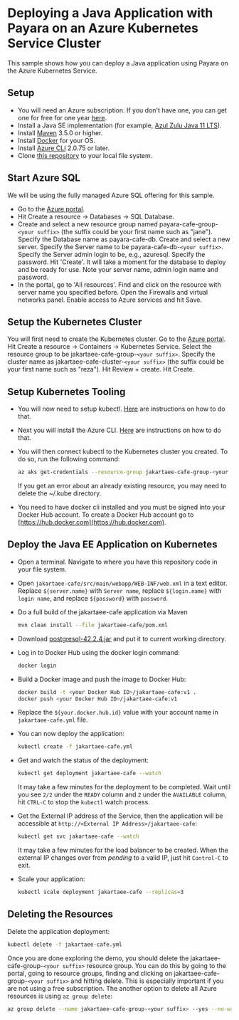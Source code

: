 # Deploying a Java Application with Payara on an Azure Kubernetes Service Cluster

This sample shows how you can deploy a Java application using Payara on the Azure Kubernetes Service.

## Setup

* You will need an Azure subscription. If you don't have one, you can get one for free for one year [here](https://azure.microsoft.com/free).
* Install a Java SE implementation (for example, [Azul Zulu Java 11 LTS](https://www.azul.com/downloads/zulu-community/?version=java-11-lts&package=jdk)).
* Install [Maven](https://maven.apache.org/download.cgi) 3.5.0 or higher.
* Install [Docker](https://docs.docker.com/get-docker/) for your OS.
* Install [Azure CLI](https://docs.microsoft.com/cli/azure/install-azure-cli?view=azure-cli-latest&preserve-view=true) 2.0.75 or later.
* Clone [this repository](https://github.com/Azure-Samples/payara-on-aks) to your local file system.

## Start Azure SQL

We will be using the fully managed Azure SQL offering for this sample.

* Go to the [Azure portal](http://portal.azure.com).
* Hit Create a resource -> Databases -> SQL Database.
* Create and select a new resource group named payara-cafe-group-`<your suffix>` (the suffix could be your first name such as "jane"). Specify the Database name as payara-cafe-db. Create and select a new server. Specify the Server name to be payara-cafe-db-`<your suffix>`. Specify the Server admin login to be, e.g., azuresql. Specify the password. Hit 'Create'. It will take a moment for the database to deploy and be ready for use. Note your server name, admin login name and password.
* In the portal, go to 'All resources'. Find and click on the resource with server name you specified before. Open the Firewalls and virtual networks panel. Enable access to Azure services and hit Save.

## Setup the Kubernetes Cluster

You will first need to create the Kubernetes cluster. Go to the [Azure portal](http://portal.azure.com). Hit Create a resource -> Containers -> Kubernetes Service. Select the resource group to be jakartaee-cafe-group-`<your suffix>`. Specify the cluster name as jakartaee-cafe-cluster-`<your suffix>` (the suffix could be your first name such as "reza"). Hit Review + create. Hit Create.

## Setup Kubernetes Tooling

* You will now need to setup kubectl. [Here](https://kubernetes.io/docs/tasks/tools/install-kubectl/) are instructions on how to do that.
* Next you will install the Azure CLI. [Here](https://docs.microsoft.com/cli/azure/install-azure-cli?view=azure-cli-latest) are instructions on how to do that.
* You will then connect kubectl to the Kubernetes cluster you created. To do so, run the following command:

  ```bash
  az aks get-credentials --resource-group jakartaee-cafe-group-<your suffix> --name jakartaee-cafe-cluster-<your suffix>
  ```

  If you get an error about an already existing resource, you may need to delete the ~/.kube directory.
* You need to have docker cli installed and you must be signed into your Docker Hub account. To create a Docker Hub account go to [https://hub.docker.com](https://hub.docker.com).

## Deploy the Java EE Application on Kubernetes

* Open a terminal. Navigate to where you have this repository code in your file system.
* Open `jakartaee-cafe/src/main/webapp/WEB-INF/web.xml` in a text editor. Replace `${server.name}` with `Server name`, replace  `${login.name}` with `login name`, and replace `${password}` with `password`.
* Do a full build of the jakartaee-cafe application via Maven

  ```bash
  mvn clean install --file jakartaee-cafe/pom.xml
  ```

* Download [postgresql-42.2.4.jar](https://repo1.maven.org/maven2/org/postgresql/postgresql/42.2.4/postgresql-42.2.4.jar) and put it to current working directory.
* Log in to Docker Hub using the docker login command:

  ```bash
  docker login
  ```

* Build a Docker image and push the image to Docker Hub:

  ```bash
  docker build -t <your Docker Hub ID>/jakartaee-cafe:v1 .
  docker push <your Docker Hub ID>/jakartaee-cafe:v1
  ```

* Replace the `${your.docker.hub.id}` value with your account name in `jakartaee-cafe.yml` file.
* You can now deploy the application:

  ```bash
  kubectl create -f jakartaee-cafe.yml
  ```

* Get and watch the status of the deployment:

  ```bash
  kubectl get deployment jakartaee-cafe --watch
  ```

  It may take a few minutes for the deployment to be completed. Wait until you see `2/2` under the `READY` column and `2` under the `AVAILABLE` column, hit `CTRL-C` to stop the `kubectl` watch process.
* Get the External IP address of the Service, then the application will be accessible at `http://<External IP Address>/jakartaee-cafe`:

  ```bash
  kubectl get svc jakartaee-cafe --watch
  ```

  It may take a few minutes for the load balancer to be created. When the external IP changes over from *pending* to a valid IP, just hit `Control-C` to exit.
* Scale your application:

  ```bash
  kubectl scale deployment jakartaee-cafe --replicas=3
  ```

## Deleting the Resources

Delete the application deployment:

```bash
kubectl delete -f jakartaee-cafe.yml
```

Once you are done exploring the demo, you should delete the jakartaee-cafe-group-`<your suffix>` resource group. You can do this by going to the portal, going to resource groups, finding and clicking on jakartaee-cafe-group-`<your suffix>` and hitting delete. This is especially important if you are not using a free subscription. The another option to delete all Azure resources is using `az group delete`:

```bash
az group delete --name jakartaee-cafe-group-<your suffix> --yes --no-wait
```
